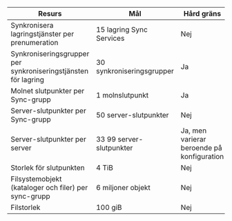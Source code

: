 | Resurs | Mål | Hård gräns |
|----------|--------------|------------|
| Synkronisera lagringstjänster per prenumeration | 15 lagring Sync Services | Nej |
| Synkroniseringsgrupper per synkroniseringstjänsten för lagring | 30 synkroniseringsgrupper | Ja |
| Molnet slutpunkter per Sync-grupp | 1 molnslutpunkt | Ja |
| Server-slutpunkter per Sync-grupp | 50 server-slutpunkter | Nej |
| Server-slutpunkter per server | 33 99 server-slutpunkter | Ja, men varierar beroende på konfiguration |
| Storlek för slutpunkten | 4 TiB | Nej |
| Filsystemobjekt (kataloger och filer) per sync-grupp | 6 miljoner objekt | Nej |
| Filstorlek | 100 giB | Nej |
